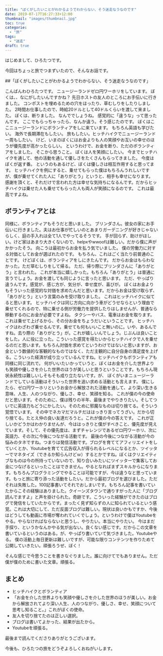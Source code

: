 ```yaml
---
title: "ぼくがしたいことがわかるようでわからない、そう迷走なうなのです"
date: 2019-07-17T16:27:33+12:00
thumbnail: "images/thumbnail.jpg"
toc: true
categorie:
  - "旅"
tags:
  - "迷走"
draft: true
---
```


はじめまして、ひろたつです。

今回はちょっと旅でつまずいたので、そんなお話です。


##「ぼくがしたいことがわかるようでわからない、そう迷走なうなのです」

こんばんわひろたつです。
ニュージーランドゼロ円ワーホリをしています。
ぼくは、、なにがしたいんですかね？
先日ホストの友人のところにお手伝いに行きました。
コンポストを埋めるための穴をほったり、草むしりをしたりしました。
2時間お仕事したので、時給20ドルとして40ドルくらいを渡して来ました。
ぼくは、断りました。
なんででしょうね。
感覚的に「違うな」って思ったんです。
ここでもらっちゃったら、なんか違う。そう感じたのです。
ぼくはここニュージーランドにボランティアをしに来ています。
もちろん英語も学びたい。
海外で長期滞在もしたい。
旅もしたい。ヒッチハイクでニュージーランド一周もしたい。
けど、いまのぼくにはお金よりも人の笑顔やお互いの幸せのほうが優先度が高かったらしい。
というわけで、お金を断り、ただのボランティアをしました。
そこから思うこと。
ぼくは人を笑顔にしたい。
今までヒッチハイクを通して、他の活動を通して優しさをたくさんもらってきました。
今度はぼくが返す番。
というのもあるけど、ぼくは優しさは相互作用すると思ってます。
ヒッチハイクを例にすると、乗せてもらった僕はもちろんうれしいですが、僕が乗せてくれた人に「ありがとう」というと、相手も幸せになります。
感謝を頂くと、それだけで言われた方は幸せな気持ちになるんです。だからヒッチハイクは乗せた人も乗せてもらった人も両人が笑顔になるのです。
これは最高ですよね。

## ボランティアとは

同様に、ボランティアもそうだと思いました。
ブリンダさん。彼女の家にお手伝いに行きました。夫はお仕事が忙しいのとあまりガーデニングが好きじゃないらしく、庭の手入れは全て1人でやってるそうです。
手が回らず、助けがほしい。けど家はあまり大きくないので、helpxやwwoofは難しい。だから僕に声がかかったそう。
向こうは最初からお金を払う気でいました。
僕の労働力に対する対価としてお金が選ばれたのです。
もちろん、これはごく当たり前普通のことです。
けどぼくは、ボランティアをしにきたんです。
だからお金はもらわなかった。ただ草むしりをして帰る。
ただ、帰り際にブリンダさんに「ありがとう」と言われた。
これが本当に嬉しかった。もちろん「ありがとう」は普通に言うでしょう。お金を渡しても同じように言ったと思います。
ただ、やっぱり違うんです。感覚が、感じ方が、気分が、幸せ度が、喜びが。
ぼくはお金よりもそういった感覚的な対価を求めたんだと思います。だからお金は受け取らず、「ありがとう」という言葉のみを受け取りました。
これはヒッチハイクに似てると思います。
ヒッチハイクは同じ方向に向かう車がどうせならという理由で乗せてくれるので、特に乗せる側が労働力を提供したりはしませんが、普通なら移動するのにお金が必要ですよね。
タクシーやバス、電車はお金を取ります。これは乗せて上げるから、その分お金をちょうだいということです。
ヒッチハイクはわざわざ乗せるんです。乗せても何もいいこと無いのに。いや、あるんですね。去り際の「ありがとう」が。これが嬉しいんでしょう。じぶんは良いことをした。人に役に立った。こういった感覚を得たいからヒッチハイクで人を乗せるのだと思います。もちろん対価を求めてというわけではないと思いますが、お金という数値的な客観的なものではなく、ただ主観的に自分自身の満足度を上げる。こういった経済が成り立っているんですね。ヒッチハイクもボランティアも同様に同じ流れで。
何がいいたいかっていうと、ぼくはお金を介した世界よりも笑顔や優しさを介した世界のほうが美しいと思うということです。もちろん現状永続性は難しいしそもそも成り立たないです。が、
ぼくがいまニュージーランドでしている活動はそういった世界を追い求める活動とも言えます。
僕にしたら、ゼロ円ワーホリというお金から解放された活動を通して、より深い生きる意味、人生、人のつながり、優しさ、幸せ、笑顔を知る。
これが僕の今の使命だと思います。そのために、僕は残りの半年、最後までやりきりたい。そしてついでに英語力もどうにかしたい。そのために邪魔なものは切り捨てる。そういう覚悟でいます。
その中でネカマだマルチだははっきり言ってうざい。だから切り捨てる。たとえ仲の良い友達だろうと。これが僕の今の答えです。
これが正しいかどうかはわかりませんが、今ははっきりと僕がすべきこと、優先度が見えています。そして、その優先度は、まずチャレンジであるゼロ円ワーホリ、次に英語力、その次に今後につながる活動です。
最後の今後につながる活動が今の悩みのタネですね。つまりは発信活動です。ブログを育ててアフィリエイトをしていくとか、Youtubeを育てて広告収入が得られるレベルになるとか、ツイッターでマネタイズ（できるか知らんけどｗ）するとかですね。ぼくはクリエイティブなものは今の所持っていないので、知り合いみたいにツイッターで集客してお金につなげるといったことはできません。やるとなればまずスキルからになります。もちろんプログラミングでやることは可能ですが、今は違うなと思っています。もっと旅に寄り添った活動をしたい。だから最初ブログを選びました。ただそれは失敗した。100記事書いてそれでおしまいです。もちろん記事を書いていたからこその経験はありました。クイーンズタウンで通りすがった人に「ブログ読んでますよ」と声を掛けられた。奇跡です。こういった経験ができたのはブログで発信をしていたからです。まったく見ず知らずの人に知られているという感覚。これは大切にして、ただ反面ブログは難しい。現状は良いかもですか、今後はどうしても動画に市場が奪われていくでしょう。というわけで僕はYoutubeをやる。やらなければならないと思うし、やりたい。本当にやりたい。
今はまだ手探り、というかなんかやる気が出ない。良くない感じです。だからこの文章を書いているというのはある。が、やっぱり書いていて気づきました。Youtubeやる。
僕の活動上毎日更新は難しいですが、可能な限りコンテンツを作りためて公開していきたい。頑張ろうぜ、ぼく！

そんな感じで今思うことを書きなぐりました。誰に向けてでもありません。ただ僕が僕のために書いた文章。頑張る。

## まとめ
- ヒッチハイクとボランティア
- 「お金を介した世界よりも笑顔や優しさを介した世界のほうが美しい。お金から解放されてより深い人生、人のつながり、優しさ、幸せ、笑顔について思考し知ること。」これがぼくの使命。
- 友人を切り捨てたのは正しい選択。
- ブログは書いてよかった、結果が出たから。
- Youtubeを頑張る。

最後まで読んでくださりありがとうございます。

今後も、ひろたつの旅をどうぞよろしくおねがいします。